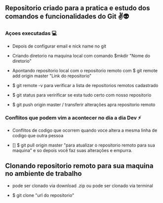 ## Repositorio criado para a pratica e estudo dos comandos e funcionalidades do Git ✌️👽                                                    

### Açoes executadas 💻
 
* Depois de configurar email e nick name no git 

 *  Criando diretorio na maquina local com comando $mkdir "Nome do diretorio"
 *  Apontando repositorio local com o repositorio remoto com $ git remote add origin master "Link do repositorio"
 *  $ git remote -v  para verificar a lista de repositorios remotos cadastrado
 *  $ git status para veririficar se esta tudo certo com nosso repositorio
 *  $ git push origin master / transferir alterações apra repositorio remoto

### Conflitos que podem vim a acontecer no dia a dia Dev ⚡

 *  Conflitos de codigo que ocorrem quando voce altera a mesma linha de codigo que outra pessoa
 - [] $ git pull origin master "para atualizar o repositorio remoto para sua maquina" e so depois você faz suas alterações e empurra.
 
## Clonando repositorio remoto para sua maquina no ambiente de trabalho
 * pode ser clonado via download .zip ou pode ser clonado via terminal 
 - $ git clone "url do repositorio"



